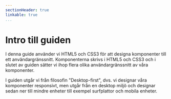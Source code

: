 ```yaml
---
sectionHeader: true
linkable: true
...
```

Intro till guiden
=======================

I denna guide använder vi HTML5 och CSS3 för att designa komponenter till ett användargränssnitt. Komponenterna skrivs i HTML5 och CSS3 och i slutet av guiden sätter vi ihop flera olika användargränssnitt av våra komponenter.

I guiden utgår vi från filosofin "Desktop-first", dvs. vi designar våra komponenter responsivt, men utgår från en desktop miljö och designar sedan ner till mindre enheter till exempel surfplattor och mobila enheter.

